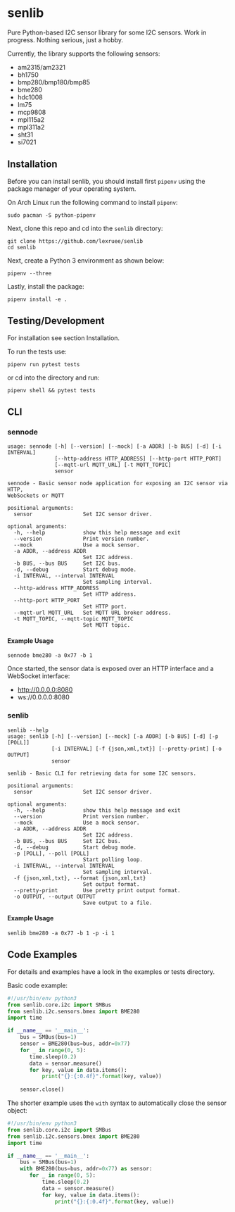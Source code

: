 # senlib

Pure Python-based I2C sensor library for some I2C sensors. Work in progress. 
Nothing serious, just a hobby.

Currently, the library supports the following sensors:

 * am2315/am2321
 * bh1750
 * bmp280/bmp180/bmp85
 * bme280
 * hdc1008
 * lm75
 * mcp9808
 * mpl115a2
 * mpl311a2
 * sht31
 * si7021


## Installation

Before you can install senlib, you should install first `pipenv` using
the package manager of your operating system.

On Arch Linux run the following command to install `pipenv`:

```
sudo pacman -S python-pipenv
```

Next, clone this repo and cd into the `senlib` directory:

```
git clone https://github.com/lexruee/senlib
cd senlib
```

Next, create a Python 3 environment as shown below:

```
pipenv --three
```

Lastly, install the package:

```
pipenv install -e .
```

## Testing/Development

For installation see section Installation.

To run the tests use:

```
pipenv run pytest tests
```

or cd into the directory and run:

```
pipenv shell && pytest tests
```


## CLI

### sennode
```
usage: sennode [-h] [--version] [--mock] [-a ADDR] [-b BUS] [-d] [-i INTERVAL]
               [--http-address HTTP_ADDRESS] [--http-port HTTP_PORT]
               [--mqtt-url MQTT_URL] [-t MQTT_TOPIC]
               sensor

sennode - Basic sensor node application for exposing an I2C sensor via HTTP,
WebSockets or MQTT

positional arguments:
  sensor                Set I2C sensor driver.

optional arguments:
  -h, --help            show this help message and exit
  --version             Print version number.
  --mock                Use a mock sensor.
  -a ADDR, --address ADDR
                        Set I2C address.
  -b BUS, --bus BUS     Set I2C bus.
  -d, --debug           Start debug mode.
  -i INTERVAL, --interval INTERVAL
                        Set sampling interval.
  --http-address HTTP_ADDRESS
                        Set HTTP address.
  --http-port HTTP_PORT
                        Set HTTP port.
  --mqtt-url MQTT_URL   Set MQTT URL broker address.
  -t MQTT_TOPIC, --mqtt-topic MQTT_TOPIC
                        Set MQTT topic.

```


#### Example Usage

```
sennode bme280 -a 0x77 -b 1
```

Once started, the sensor data is exposed over an HTTP interface and
a WebSocket interface:

 * http://0.0.0.0:8080
 * ws://0.0.0.0:8080


### senlib

```
senlib --help
usage: senlib [-h] [--version] [--mock] [-a ADDR] [-b BUS] [-d] [-p [POLL]]
              [-i INTERVAL] [-f {json,xml,txt}] [--pretty-print] [-o OUTPUT]
              sensor

senlib - Basic CLI for retrieving data for some I2C sensors.

positional arguments:
  sensor                Set I2C sensor driver.

optional arguments:
  -h, --help            show this help message and exit
  --version             Print version number.
  --mock                Use a mock sensor.
  -a ADDR, --address ADDR
                        Set I2C address.
  -b BUS, --bus BUS     Set I2C bus.
  -d, --debug           Start debug mode.
  -p [POLL], --poll [POLL]
                        Start polling loop.
  -i INTERVAL, --interval INTERVAL
                        Set sampling interval.
  -f {json,xml,txt}, --format {json,xml,txt}
                        Set output format.
  --pretty-print        Use pretty print output format.
  -o OUTPUT, --output OUTPUT
                        Save output to a file.
```

#### Example Usage

```
senlib bme280 -a 0x77 -b 1 -p -i 1
```

## Code Examples

For details and examples have a look in the examples or tests directory.

Basic code example:

```python
#!/usr/bin/env python3
from senlib.core.i2c import SMBus
from senlib.i2c.sensors.bmex import BME280
import time

if __name__ == '__main__':
    bus = SMBus(bus=1)
    sensor = BME280(bus=bus, addr=0x77)
    for _ in range(0, 5):
       time.sleep(0.2)
       data = sensor.measure()
       for key, value in data.items():
           print("{}:{:0.4f}".format(key, value))
       
    sensor.close()
```

The shorter example uses the `with` syntax to automatically close the sensor object:

```python
#!/usr/bin/env python3
from senlib.core.i2c import SMBus
from senlib.i2c.sensors.bmex import BME280
import time

if __name__ == '__main__':
    bus = SMBus(bus=1)
    with BME280(bus=bus, addr=0x77) as sensor:
       for _ in range(0, 5):
           time.sleep(0.2)
           data = sensor.measure()
           for key, value in data.items():
               print("{}:{:0.4f}".format(key, value))
```

